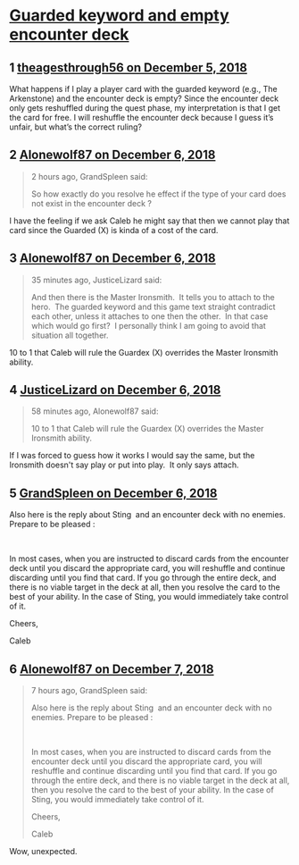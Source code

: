 # [Guarded keyword and empty encounter deck](https://community.fantasyflightgames.com/topic/287372-guarded-keyword-and-empty-encounter-deck/)

## 1 [theagesthrough56 on December 5, 2018](https://community.fantasyflightgames.com/topic/287372-guarded-keyword-and-empty-encounter-deck/?do=findComment&comment=3558711)

What happens if I play a player card with the guarded keyword (e.g., The Arkenstone) and the encounter deck is empty? Since the encounter deck only gets reshuffled during the quest phase, my interpretation is that I get the card for free. I will reshuffle the encounter deck because I guess it’s unfair, but what’s the correct ruling?

## 2 [Alonewolf87 on December 6, 2018](https://community.fantasyflightgames.com/topic/287372-guarded-keyword-and-empty-encounter-deck/?do=findComment&comment=3559002)

> 2 hours ago, GrandSpleen said:
> 
> So how exactly do you resolve he effect if the type of your card does not exist in the encounter deck ?

I have the feeling if we ask Caleb he might say that then we cannot play that card since the Guarded (X) is kinda of a cost of the card.

## 3 [Alonewolf87 on December 6, 2018](https://community.fantasyflightgames.com/topic/287372-guarded-keyword-and-empty-encounter-deck/?do=findComment&comment=3559437)

> 35 minutes ago, JusticeLizard said:
> 
> And then there is the Master Ironsmith.  It tells you to attach to the hero.  The guarded keyword and this game text straight contradict each other, unless it attaches to one then the other.  In that case which would go first?  I personally think I am going to avoid that situation all together.

10 to 1 that Caleb will rule the Guardex (X) overrides the Master Ironsmith ability.

## 4 [JusticeLizard on December 6, 2018](https://community.fantasyflightgames.com/topic/287372-guarded-keyword-and-empty-encounter-deck/?do=findComment&comment=3559540)

> 58 minutes ago, Alonewolf87 said:
> 
> 10 to 1 that Caleb will rule the Guardex (X) overrides the Master Ironsmith ability.

If I was forced to guess how it works I would say the same, but the Ironsmith doesn't say play or put into play.  It only says attach.

## 5 [GrandSpleen on December 6, 2018](https://community.fantasyflightgames.com/topic/287372-guarded-keyword-and-empty-encounter-deck/?do=findComment&comment=3559813)

Also here is the reply about Sting  and an encounter deck with no enemies. Prepare to be pleased :

 

In most cases, when you are instructed to discard cards from the encounter deck until you discard the appropriate card, you will reshuffle and continue discarding until you find that card. If you go through the entire deck, and there is no viable target in the deck at all, then you resolve the card to the best of your ability. In the case of Sting, you would immediately take control of it.

Cheers,

Caleb

## 6 [Alonewolf87 on December 7, 2018](https://community.fantasyflightgames.com/topic/287372-guarded-keyword-and-empty-encounter-deck/?do=findComment&comment=3560099)

> 7 hours ago, GrandSpleen said:
> 
> Also here is the reply about Sting  and an encounter deck with no enemies. Prepare to be pleased :
> 
>  
> 
> In most cases, when you are instructed to discard cards from the encounter deck until you discard the appropriate card, you will reshuffle and continue discarding until you find that card. If you go through the entire deck, and there is no viable target in the deck at all, then you resolve the card to the best of your ability. In the case of Sting, you would immediately take control of it.
> 
> Cheers,
> 
> Caleb

Wow, unexpected.

